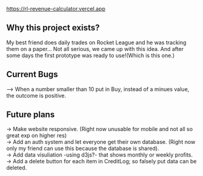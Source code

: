 https://rl-revenue-calculator.vercel.app

## Why this project exists?

My best friend does daily trades on Rocket League and he was tracking them on a paper... Not all serious, we came up with this idea. And after some days the first prototype was ready to use!(Which is this one.)

## Current Bugs
--> When a number smaller than 10 put in Buy, instead of a minues value, the outcome is positive. 

## Future plans 
-> Make website responsive. (Right now unusable for mobile and not all so great exp on higher res) <br/>
-> Add an auth system and let everyone get their own database. (Right now only my friend can use this because the database is shared). <br/>
-> Add data visuliation -using d3js?- that shows monthly or weekly profits. <br/>
-> Add a delete button for each item in CreditLog; so falsely put data can be deleted.
